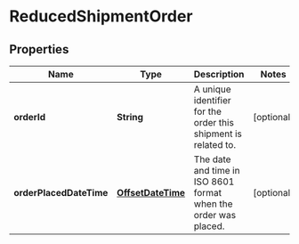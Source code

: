 # ReducedShipmentOrder

## Properties

 Name                    | Type                                    | Description                                                     | Notes      
-------------------------|-----------------------------------------|-----------------------------------------------------------------|------------
 **orderId**             | **String**                              | A unique identifier for the order this shipment is related to.  | [optional] 
 **orderPlacedDateTime** | [**OffsetDateTime**](OffsetDateTime.md) | The date and time in ISO 8601 format when the order was placed. | [optional] 



